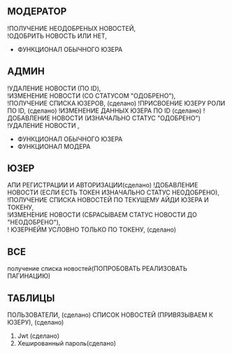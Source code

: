 ## МОДЕРАТОР  
 
!ПОЛУЧЕНИЕ НЕОДОБРЕНЫХ НОВОСТЕЙ,  
!ОДОБРИТЬ НОВОСТЬ ИЛИ НЕТ,  

+ ФУНКЦИОНАЛ ОБЫЧНОГО ЮЗЕРА 

## АДМИН  

!УДАЛЕНИЕ НОВОСТИ (ПО ID),  
!ИЗМЕНЕНИЕ НОВОСТИ (СО СТАТУСОМ "ОДОБРЕНО"),  
!ПОЛУЧЕНИЕ СПИСКА ЮЗЕРОВ, (сделано) 
!ПРИСВОЕНИЕ ЮЗЕРУ РОЛИ ПО ID,  (сделано)
!ИЗМЕНЕНИЕ ДАННЫХ ЮЗЕРА ПО ID  (сделано)
!ДОБАВЛЕНИЕ НОВОСТИ (ИЗНАЧАЛЬНО СТАТУС "ОДОБРЕНО")  
!УДАЛЕНИЕ НОВОСТИ ,  

+ ФУНКЦИОНАЛ ОБЫЧНОГО ЮЗЕРА 
+ ФУНКЦИОНАЛ МОДЕРА 

## ЮЗЕР  
АПИ РЕГИСТРАЦИИ И АВТОРИЗАЦИИ(сделано)
!ДОБАВЛЕНИЕ НОВОСТИ (ЕСЛИ ЕСТЬ ТОКЕН ИЗНАЧАЛЬНО СТАТУС НЕОДОБРЕНО),  
!ПОЛУЧЕНИЕ СПИСКА НОВОСТЕЙ ПО ТЕКУЩЕМУ АЙДИ ЮЗЕРА И ТОКЕНУ,  
!ИЗМЕНЕНИЕ НОВОСТИ (СБРАСЫВАЕМ СТАТУС НОВОСТИ ДО "НЕОДОБРЕНО"),  
! ЮЗЕРНЕЙМ УСЛОВНО ТОЛЬКО ПО ТОКЕНУ,  (сделано)

## ВСЕ  
получение списка новостей(ПОПРОБОВАТЬ РЕАЛИЗОВАТЬ ПАГИНАЦИЮ)  

## ТАБЛИЦЫ  
ПОЛЬЗОВАТЕЛИ,  (сделано)
СПИСОК НОВОСТЕЙ (ПРИВЯЗЫВАЕМ К ЮЗЕРУ),  (сделано)


1) Jwt (сделано)
2) Хешированный пароль(сделано)
 